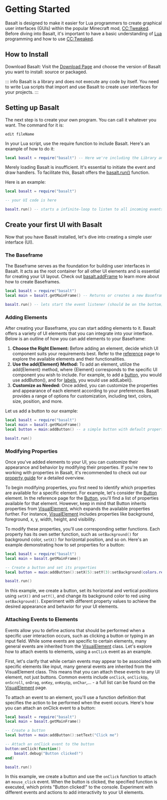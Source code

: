 # Getting Started

Basalt is designed to make it easier for Lua programmers to create graphical user interfaces (GUIs) within the popular Minecraft mod, [CC:Tweaked](https://tweaked.cc/). Before diving into Basalt, it's important to have a basic understanding of [Lua](https://www.lua.org/manual/5.1/) programming and how to use [CC:Tweaked](https://tweaked.cc/).

## How to Install

Download Basalt: Visit the [Download Page](download) and choose the version of Basalt you want to install: source or packaged.

::: info
Basalt is a library and does not execute any code by itself. You need to write Lua scripts that import and use Basalt to create user interfaces for your projects.
:::

## Setting up Basalt

The next step is to create your own program. You can call it whatever you want. The command for it is:

```
edit fileName
```

In your Lua script, use the require function to include Basalt. Here's an example of how to do it:

```lua
local basalt = require("basalt") -- Here we're including the Library and storing it to a variable called "basalt"
```

Merely loading Basalt is insufficient. It's essential to initiate the event and draw handlers. To facilitate this, Basalt offers the [basalt.run()](../references/main#basalt-run-isactive) function.

Here is an example:

```lua
local basalt = require("basalt")

-- your UI code is here

basalt.run() -- starts a infinite-loop to listen to all incoming events
```


## Create your first UI with Basalt

Now that you have Basalt installed, let's dive into creating a simple user interface (UI).

### The Baseframe

The Baseframe serves as the foundation for building user interfaces in Basalt. It acts as the root container for all other UI elements and is essential for creating your UI layout. Check out [basalt.addFrame](../references/main#basalt-createframe) to learn more about how to create Baseframes.

```lua
local basalt = require("basalt")
local main = basalt.getMainFrame() -- Returns or creates a new Baseframe

basalt.run() -- lets start the event listener (should be on the bottom)
```

### Adding Elements

After creating your Baseframe, you can start adding elements to it. Basalt offers a variety of UI elements that you can integrate into your interface. Below is an outline of how you can add elements to your Baseframe:

1. **Choose the Right Element:** Before adding an element, decide which UI component suits your requirements best. Refer to the [reference](../references/main) page to explore the available elements and their functionalities.
2. **Use the add{Element} Method:** To add an element, utilize the add{Element} method, where {Element} corresponds to the specific UI component you wish to include. For example, to add a [button](../references/elements/Button), you would use addButton(), and for [labels](../references/elements/Label), you would use addLabel().
3. **Customize as Needed:** Once added, you can customize the properties and appearance of each element according to your preferences. Basalt provides a range of options for customization, including text, colors, size, position, and more.

Let us add a button to our example:


```lua
local basalt = require("basalt")
local main = basalt.getMainFrame()
local button = main:addButton() -- a simple button with default properties

basalt.run()
```

### Modifying Properties

Once you've added elements to your UI, you can customize their appearance and behavior by modifying their properties. If you're new to working with properties in Basalt, it's recommended to check out our [property guide](properties) for a detailed overview.

To begin modifying properties, you first need to identify which properties are available for a specific element. For example, let's consider the [Button](../references/elements/Button) element. In the reference page for the [Button](../references/elements/Button), you'll find a list of properties available for that element. However, keep in mind that Button inherits properties from [VisualElement](../references/elements/VisualElement), which expands the available properties further. For instance, [VisualElement](../references/elements/VisualElement) includes properties like background, foreground, x, y, width, height, and visibility.

To modify these properties, you'll use corresponding setter functions. Each property has its own setter function, such as `setBackground()` for background color, `setX()` for horizontal position, and so on. Here's an example demonstrating how to set properties for a button:

```lua
local basalt = require("basalt")
local main = basalt.getMainFrame()

-- Create a button and set its properties
local button = main:addButton():setX(5):setY(3):setBackground(colors.red)

basalt.run()
```

In this example, we create a button, set its horizontal and vertical positions using `setX()` and `setY()`, and change its background color to red using `setBackground()`. Experiment with different property values to achieve the desired appearance and behavior for your UI elements.

### Attaching Events to Elements

Events allow you to define actions that should be performed when a specific user interaction occurs, such as clicking a button or typing in an input field. While some events are specific to certain elements, many general events are inherited from the [VisualElement](../references/elements/VisualElement) class. Let's explore how to attach events to elements, using a `onClick` event as an example.

First, let's clarify that while certain events may appear to be associated with specific elements like input, many general events are inherited from the VisualElement class. This means that you can attach these events to any UI element, not just buttons. Common events include `onClick`, `onClickUp`, `onScroll`, `onDrag`, `onKey`, `onKeyUp`, `onChar`,... - a full list can be found on the [VisualElement](../references/elements/VisualElement#events) page.

To attach an event to an element, you'll use a function definition that specifies the action to be performed when the event occurs. Here's how you can attach an onClick event to a button:

```lua
local basalt = require("basalt")
local main = basalt.getMainFrame()

-- Create a button
local button = main:addButton():setText("Click me")

-- Attach an onClick event to the button
button:onClick(function()
    basalt.debug("Button clicked!")
end)

basalt.run()
```

In this example, we create a button and use the `onClick` function to attach an `mouse_click` event. When the button is clicked, the specified function is executed, which prints "Button clicked!" to the console. Experiment with different events and actions to add interactivity to your UI elements.